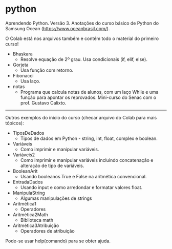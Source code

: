 # python
Aprendendo Python. Versão 3. Anotações do curso básico de Python do Samsung Ocean (https://www.oceanbrasil.com/).

O Colab está nos arquivos também e contém todo o material do primeiro curso!

* Bhaskara
  * Resolve equação de 2º grau. Usa condicionais (if, elif, else).
* Gorjeta
  * Usa função com retorno.
* Fibonacci
  * Usa laço.
 * notas
   * Programa que calcula notas de alunos, com um laço While e uma função para apontar os reprovados. Mini-curso do Senac com o prof. Gustavo Calixto.

-----------------------------------------------------------------------------------------

Outros exemplos do início do curso (checar arquivo do Colab para mais tópicos):

* TiposDeDados
  * Tipos de dados em Python - string, int, float, complex e boolean.
* Variáveis
  * Como imprimir e manipular variáveis.
* Variáveis2
  * Como imprimir e manipular variáveis incluindo concatenação e alteração de tipo de variáveis.
* BooleanArit
  * Usando booleanos True e False na aritmética convencional.
* EntradaDados
  * Usando input e como arredondar e formatar valores float.
* ManipulaString
  * Algumas manipulações de strings
* Aritmética1
  * Operadores
* Aritmética2Math
  * Biblioteca math
* Aritmética3Atribuição
  * Operadores de atribuição

Pode-se usar help(comando) para se obter ajuda.

